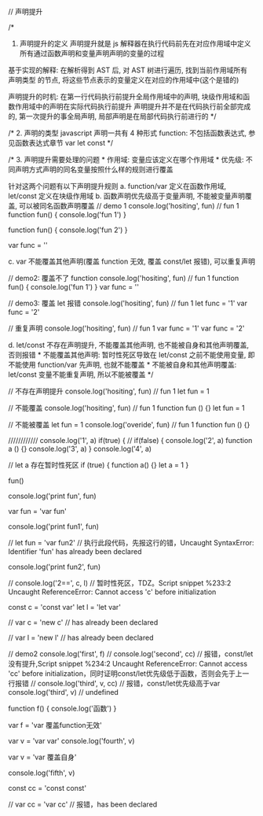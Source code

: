 // 声明提升

/*
1. 声明提升的定义
声明提升就是 js 解释器在执行代码前先在对应作用域中定义所有通过函数声明和变量声明声明的变量的过程

基于实现的解释: 在解析得到 AST 后, 对 AST 树进行遍历, 找到当前作用域所有 声明类型 的节点, 将这些节点表示的变量定义在对应的作用域中(这个是错的)

声明提升的时机: 在第一行代码执行前提升全局作用域中的声明, 块级作用域和函数作用域中的声明在实际代码执行前提升
声明提升并不是在代码执行前全部完成的, 第一次提升的事全局声明, 局部声明是在局部代码执行前进行的
*/

/*
2. 声明的类型
javascript 声明一共有 4 种形式
    function: 不包括函数表达式, 参见函数表达式章节
    var
    let
    const
*/

/*
3. 声明提升需要处理的问题
    * 作用域: 变量应该定义在哪个作用域
    * 优先级: 不同声明方式声明的同名变量按照什么样的规则进行覆盖

针对这两个问题有以下声明提升规则
a. function/var 定义在函数作用域, let/const 定义在块级作用域
b. 函数声明优先级高于变量声明, 不能被变量声明覆盖, 可以被同名函数声明覆盖
// demo 1
console.log('hositing', fun) // fun 1
function fun() {
    console.log('fun 1')
}

function fun() {
    console.log('fun 2')
}

var func = ''

c. var 不能覆盖其他声明(覆盖 function 无效, 覆盖 const/let 报错), 可以重复声明

// demo2: 覆盖不了 function
console.log('hositing', fun) // fun 1
function fun() {
    console.log('fun 1')
}
var func = ''

// demo3: 覆盖 let 报错
console.log('hositing', fun) // fun 1
let func = '1'
var func = '2'

// 重复声明
console.log('hositing', fun) // fun 1
var func = '1'
var func = '2'



d. let/const 不存在声明提升, 不能覆盖其他声明, 也不能被自身和其他声明覆盖, 否则报错
    * 不能覆盖其他声明: 暂时性死区导致在 let/const 之前不能使用变量, 即不能使用 function/var 先声明, 也就不能覆盖
    * 不能被自身和其他声明覆盖: let/const 变量不能重复声明, 所以不能被覆盖
*/

// 不存在声明提升
console.log('hositing', fun) // fun 1
let fun = 1

// 不能覆盖
console.log('hositing', fun) // fun 1
function fun () {}
let fun = 1

// 不能被覆盖
let fun = 1
console.log('overide', fun) // fun 1
function fun () {}


////////////
console.log('1', a)
if(true) {
// if(false) {
    console.log('2', a)
    function a () {}
    console.log('3', a)
}
console.log('4', a)

// let a 存在暂时性死区
if (true) {
    function a() {}
    let a = 1
}





fun()

console.log('print fun', fun)

var fun = 'var fun'

console.log('print fun1', fun)

// let fun = 'var fun2' // 执行此段代码，先报这行的错，Uncaught SyntaxError: Identifier 'fun' has already been declared

console.log('print fun2', fun)


// console.log('2==', c, l) // 暂时性死区，TDZ。Script snippet %233:2 Uncaught ReferenceError: Cannot access 'c' before initialization

const c = 'const var'
let l = 'let var'

// var c = 'new c' // has already been declared

// var l = 'new l' // has already been declared

// demo2
console.log('first', f)
// console.log('second', cc) // 报错，const/let没有提升,Script snippet %234:2 Uncaught ReferenceError: Cannot access 'cc' before initialization，同时证明const/let优先级低于函数，否则会先于上一行报错
// console.log('third', v, cc) // 报错，const/let优先级高于var
console.log('third', v) // undefined


function f() {
    console.log('函数')
}

var f = 'var 覆盖function无效'

var v = 'var var'
console.log('fourth', v)

var v = 'var 覆盖自身'

console.log('fifth', v)

const cc = 'const const'

// var cc = 'var cc' // 报错，has been declared



